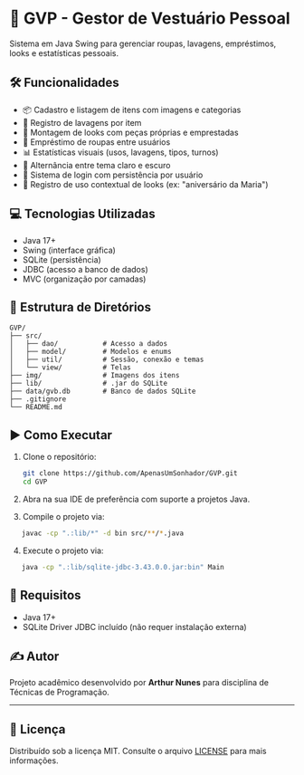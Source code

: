 # 👕 GVP - Gestor de Vestuário Pessoal

Sistema em Java Swing para gerenciar roupas, lavagens, empréstimos, looks e estatísticas pessoais.

## 🛠 Funcionalidades

- 📦 Cadastro e listagem de itens com imagens e categorias
- 🧼 Registro de lavagens por item
- 👗 Montagem de looks com peças próprias e emprestadas
- 🔄 Empréstimo de roupas entre usuários
- 📊 Estatísticas visuais (usos, lavagens, tipos, turnos)
- 🌙 Alternância entre tema claro e escuro
- 🔐 Sistema de login com persistência por usuário
- 📆 Registro de uso contextual de looks (ex: "aniversário da Maria")

## 💻 Tecnologias Utilizadas

- Java 17+
- Swing (interface gráfica)
- SQLite (persistência)
- JDBC (acesso a banco de dados)
- MVC (organização por camadas)

## 📸 Estrutura de Diretórios

```
GVP/
├── src/
│   ├── dao/           # Acesso a dados
│   ├── model/         # Modelos e enums
│   ├── util/          # Sessão, conexão e temas
│   └── view/          # Telas
├── img/               # Imagens dos itens
├── lib/               # .jar do SQLite
├── data/gvb.db        # Banco de dados SQLite
├── .gitignore
└── README.md
```

## ▶️ Como Executar

1. Clone o repositório:
   ```bash
   git clone https://github.com/ApenasUmSonhador/GVP.git
   cd GVP
   ```

2. Abra na sua IDE de preferência com suporte a projetos Java.

3. Compile o projeto via:
```bash
   javac -cp ".:lib/*" -d bin src/**/*.java    
```

4. Execute o projeto via:
```bash
   java -cp ".:lib/sqlite-jdbc-3.43.0.0.jar:bin" Main      
```

## 📌 Requisitos

- Java 17+
- SQLite Driver JDBC incluído (não requer instalação externa)

## ✍️ Autor

Projeto acadêmico desenvolvido por **Arthur Nunes** para disciplina de Técnicas de Programação.

---

## 📄 Licença

Distribuído sob a licença MIT. Consulte o arquivo [LICENSE](LICENSE) para mais informações.